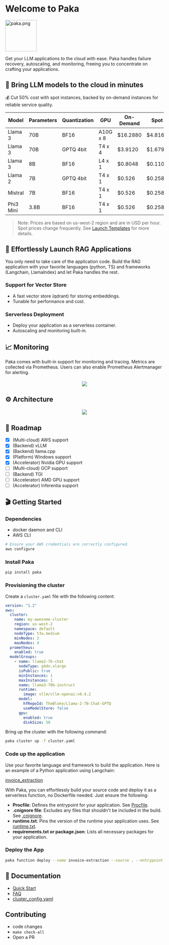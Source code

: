 # Welcome to Paka

<img src="https://raw.githubusercontent.com/jjleng/paka/main/docs/img/paka.svg" alt="paka.png" width="100" height="100">


Get your LLM applications to the cloud with ease. Paka handles failure recovery, autoscaling, and monitoring, freeing you to concentrate on crafting your applications.

## 🚀 Bring LLM models to the cloud in minutes
💰 Cut 50% cost with spot instances, backed by on-demand instances for reliable service quality.

| Model      | Parameters | Quantization | GPU          | On-Demand | Spot    | AWS Node (us-west-2) |
| ---------- | ---------- | ------------ | ------------ | --------- | ------- | ---------------------|
| Llama 3    | 70B        | BF16         | A10G x 8     | $16.2880  | $4.8169 | g5.48xlarge          |
| Llama 3    | 70B        | GPTQ 4bit    | T4 x 4       | $3.9120   | $1.6790 | g4dn.12xlarge        |
| Llama 3    | 8B         | BF16         | L4 x 1       | $0.8048   | $0.1100 | g6.xlarge            |
| Llama 2    | 7B         | GPTQ 4bit    | T4 x 1       | $0.526    | $0.2584 | g4dn.xlarge          |
| Mistral    | 7B         | BF16         | T4 x 1       | $0.526    | $0.2584 | g4dn.xlarge          |
| Phi3 Mini  | 3.8B       | BF16         | T4 x 1       | $0.526    | $0.2584 | g4dn.xlarge          |

> Note: Prices are based on us-west-2 region and are in USD per hour. Spot prices change frequently.
> See [Launch Templates](https://github.com/jjleng/paka/tree/main/examples/templates) for more details.


## 🏃 Effortlessly Launch RAG Applications
You only need to take care of the application code. Build the RAG application with your favorite languages (python, TS) and frameworks (Langchain, LlamaIndex) and let Paka handles the rest.

### Support for Vector Store
- A fast vector store (qdrant) for storing embeddings.
- Tunable for performance and cost.

### Serverless Deployment
- Deploy your application as a serverless container.
- Autoscaling and monitoring built-in.


## 📈 Monitoring
Paka comes with built-in support for monitoring and tracing. Metrics are collected via Prometheus. Users can also enable Prometheus Alertmanager for alerting.

<div align="center" style="margin-top:20px;margin-bottom:20px;">
<img src="https://raw.githubusercontent.com/jjleng/paka/main/docs/img/tokens_per_sec.png" max-width="1000"/>
</div>

## ⚙️ Architecture

<div align="center" style="margin-top:20px;margin-bottom:20px;">
<img src="https://raw.githubusercontent.com/jjleng/paka/main/docs/img/architecture.png" max-width="1000"/>
</div>

## 📜 Roadmap
- [x] (Multi-cloud) AWS support
- [x] (Backend) vLLM
- [x] (Backend) llama.cpp
- [x] (Platform) Windows support
- [x] (Accelerator) Nvidia GPU support
- [ ] (Multi-cloud) GCP support
- [ ] (Backend) TGI
- [ ] (Accelerator) AMD GPU support
- [ ] (Accelerator) Inferentia support

## 🎬 Getting Started
### Dependencies
- docker daemon and CLI
- AWS CLI
```bash
# Ensure your AWS credentials are correctly configured.
aws configure
```

### Install Paka
```bash
pip install paka
```

### Provisioning the cluster

Create a `cluster.yaml` file with the following content:

```yaml
version: "1.2"
aws:
  cluster:
    name: my-awesome-cluster
    region: us-west-2
    namespace: default
    nodeType: t3a.medium
    minNodes: 2
    maxNodes: 4
  prometheus:
    enabled: true
  modelGroups:
    - name: llama2-7b-chat
      nodeType: g4dn.xlarge
      isPublic: true
      minInstances: 1
      maxInstances: 1
      name: llama3-70b-instruct
      runtime:
        image: vllm/vllm-openai:v0.4.2
      model:
        hfRepoId: TheBloke/Llama-2-7B-Chat-GPTQ
        useModelStore: false
      gpu:
        enabled: true
        diskSize: 50
```

Bring up the cluster with the following command:

```bash
paka cluster up -f cluster.yaml
```

### Code up the application
Use your favorite language and framework to build the application. Here is an example of a Python application using Langchain:

[invoice_extraction](https://github.com/jjleng/paka/tree/main/examples/invoice_extraction)

With Paka, you can effortlessly build your source code and deploy it as a serverless function, no Dockerfile needed. Just ensure the following:

- **Procfile**: Defines the entrypoint for your application. See [Procfile](https://github.com/jjleng/paka/blob/main/examples/invoice_extraction/Procfile).
- **.cnignore file**: Excludes any files that shouldn't be included in the build. See [.cnignore](https://github.com/jjleng/paka/blob/main/examples/invoice_extraction/.cnignore).
- **runtime.txt**: Pins the version of the runtime your application uses. See [runtime.txt](https://github.com/jjleng/paka/blob/main/examples/invoice_extraction/runtime.txt).
- **requirements.txt or package.json**: Lists all necessary packages for your application.


### Deploy the App
```bash
paka function deploy --name invoice-extraction --source . --entrypoint serve
```

## 📖 Documentation

- [Quick Start](./docs/quick_start.md)
- [FAQ](./docs/faq.md)
- [cluster_config.yaml](./docs/cluster_config.md)

## Contributing
- code changes
- `make check-all`
- Open a PR
